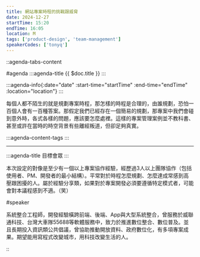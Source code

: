 ```yaml
---
title: 網站專案時程的挑戰跟威脅
date: 2024-12-27
startTime: 15:20
endTime: 16:05
location: M
tags: ['product-design', 'team-management']
speakerCodes: ['tonyq']
---
```


::agenda-tabs-content
<!--議程資訊-->
#agenda
:::agenda-title
{{ $doc.title }}
:::

:::agenda-info{:date="date" :start-time="startTime" :end-time="endTime" :location="location"}
:::

<!--議程資訊(內容)-->
每個人都不陌生的就是規劃專案時程，那怎樣的時程是合理的，由誰規劃，恐怕一百個人會有一百種答案。那假定我們已經存在一個簡易的規劃，那專案中我們會碰到意外時，各式各樣的問題，應該要怎麼處裡。這樣的專案管理案例並不教科書、甚至或許在當時的時空背景有些離經叛道，但卻足夠真實。

:::agenda-content-tags
:::

---

:::agenda-title
目標會眾
:::

<!--目標會眾(內容)-->
本次設定的對像是至少有一個以上專案協作經驗，經歷過3人以上團隊協作（包括使用者、PM、開發者的最小結構）。平常對於時程怎麼規劃、怎麼達成常感到高壓跟困擾的人。屬於經驗分享類，如果對於專案開發必須要遵循特定模式者，可能會對本議程感到不適。（笑）

<!--講者介紹-->
#speaker
<!--講者介紹(內容)-->
系統整合工程師，開發經驗橫跨前端、後端、App與大型系統整合，曾服務於威聯通科技、台灣大車隊55688等軟體服務中，致力於推進數位整合、數位普及。並且長期投入資訊類公共倡議，曾協助推動開放資料、政府數位化，有多項專案成果。期望能用寫程式改變城市，用科技改變生活的人。

::
